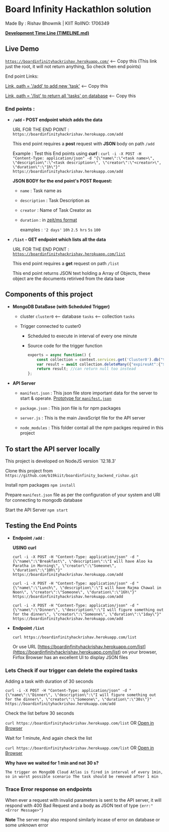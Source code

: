 # Board Infinity Hackathlon solution
Made By : Rishav Bhowmik | KIIT RollNO: 1706349

[**Development Time Line (TIMELINE.md)**](https://github.com/b19kiit/boardinfinity_backend_rishav/blob/master/TIMELINE.md)

## Live Demo
[`https://boardinfinityhackrishav.herokuapp.com/`](https://boardinfinityhackrishav.herokuapp.com/) <-- Copy this (This link just the root, it will not return anything, So check then end points)

End point Links:

[Link, path = '/add' to add new 'task'](https://boardinfinityhackrishav.herokuapp.com/add) <-- Copy this

[Link, path = '/list' to return all 'tasks' on database](https://boardinfinityhackrishav.herokuapp.com/list) <-- Copy this

### End points :
  - **`/add` - POST endpoint which adds the data**
    
    URL FOR THE END POINT : `https://boardinfinityhackrishav.herokuapp.com/add`
    
    This end point requires a **post** request with **JSON** body  on path `/add`
    
    Example :
    Test this End points using ***curl*** : `curl -i -X POST -H "Content-Type: application/json" -d "{\"name\":\"<task name>\", \"description\":\"<task description>\", \"creator\":\"<creator>\", \"duration\":\"1h\"}" https://boardinfinityhackrishav.herokuapp.com/add`
    
    **JSON BODY for the end point's POST Request:**
    
    - `name` : Task name as <string>
  
    - `description` : Task Description as <string>
  
    - `creator` : Name of Task Creator as <string>
    
    - `duration` : <string> in [zeit/ms format](https://github.com/vercel/ms)  
    
      examples : `'2 days'` `10h` `2.5 hrs` `5s` `100`
      
      
  - **`/list` - GET endpoint which lists all the data**
  
    URL FOR THE END POINT : [`https://boardinfinityhackrishav.herokuapp.com/list`](`https://boardinfinityhackrishav.herokuapp.com/list`)
    
    This end point requires a **get** request on path `/list`
    
    This end point returns JSON text holding a Array of Objects, these object are the documents retirived from the data base
    
  

## Components of this project

  - **MongoDB DataBase (with Scheduled Trigger)**
  
    - cluster `cluster0` <-- database `tasks` <-- collection `tasks`
    
    - Trigger connected to custer0
      
      - Scheduled to execute in interval of every one minute
      
      - Source code for the trigger function
        ```js script
        exports = async function() {
            const collection = context.services.get('Cluster0').db("tasks").collection("tasks");
            var result = await collection.deleteMany({"expiresAt":{"$lt":new Date()}});
            return result; //can return null too instead
        };
        ```
  

  - **API Server**
    - `manifest.json` : This json file store important data for the server to start & operate. [Prototype for `manifest.json`](https://github.com/b19kiit/boardinfinity_backend_rishav/blob/master/manifest.json)

    - `package.json` : This json file is for npm packages

    - `server.js` : This is the main JavaScript file for the API server

    - `node_modules` :  This folder contail all the npm packges required in this project
    
    
  
## To start the API server locally
This project is developed on NodeJS version `12.18.3'

Clone this project from `https://github.com/b19kiit/boardinfinity_backend_rishav.git`

Install npm packages `npm install`

Prepare `manifest.json` file as per the configuration of your system and URI for connecting to mongodb database

Start the API Server `npm start`


## Testing the End Points
  
  - **Endpoint `/add`** :
  
    **USING curl**
  
    `curl -i -X POST -H "Content-Type: application/json" -d "{\"name\":\"Breakfast\", \"description\":\"I will have Aloo ka Paratha in Morning\", \"creator\":\"Someone\", \"duration\":\"10h\"}" https://boardinfinityhackrishav.herokuapp.com/add`
    
    `curl -i -X POST -H "Content-Type: application/json" -d "{\"name\":\"Lunch\", \"description\":\"I will have Rajma Chawal in Noon\", \"creator\":\"Someone\", \"duration\":\"16h\"}" https://boardinfinityhackrishav.herokuapp.com/add`
    
    `curl -i -X POST -H "Content-Type: application/json" -d "{\"name\":\"Dinner\", \"description\":\"I will figure something out for the dinner\", \"creator\":\"Someone\", \"duration\":\"1day\"}" https://boardinfinityhackrishav.herokuapp.com/add`


  - **Endpoint `/list`**
  
     `curl https://boardinfinityhackrishav.herokuapp.com/list`
     
     Or use URL [https://boardinfinityhackrishav.herokuapp.com/list](https://boardinfinityhackrishav.herokuapp.com/list) on your browser, Firfox Browser has an excellent UI to display JSON files


  ### Lets Check if our trigger can delete the expired tasks
   
   Adding a task with duration of 30 seconds
   
   
   `curl -i -X POST -H "Content-Type: application/json" -d "{\"name\":\"Dinner\", \"description\":\"I will figure something out for the dinner\", \"creator\":\"Someone\", \"duration\":\"30s\"}" https://boardinfinityhackrishav.herokuapp.com/add`
    
  Check the list before 30 seconds
    
 `curl https://boardinfinityhackrishav.herokuapp.com/list` OR [Open in Browser](https://boardinfinityhackrishav.herokuapp.com/list)
 
   
  Wait for 1 minute, And again check the list

  `curl https://boardinfinityhackrishav.herokuapp.com/list` OR [Open in Browser](https://boardinfinityhackrishav.herokuapp.com/list)


  **Why have we waited for 1 min and not 30 s?**
  ```
  The trigger on MongoDB Cloud Atlas is fired in interval of every 1min, so in worst possible scenario The task should be removed after 1 min
  ```

### Trace Error response on endpoints

When ever a request with invalid parameters is sent to the API server, it will respond with 400 Bad Request and a body as JSON text of type `{err:"<Error Message>"}`

**Note** The server may also respond similarly incase of error on database or some unknown error
